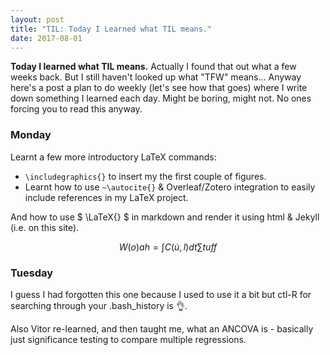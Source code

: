 ```yaml
---
layout: post
title: "TIL: Today I Learned what TIL means."
date: 2017-08-01
---
```


**Today I learned what TIL means.** Actually I found that out what a few weeks back. But I still haven't looked up what "TFW" means... Anyway here's a post a plan to do weekly (let's see how that goes) where I write down something I learned each day. Might be boring, might not. No ones forcing you to read this anyway.

### Monday
Learnt a few more introductory LaTeX commands: 
- `\includegraphics{}` to insert my the first couple of figures. 
- Learnt how to use `~\autocite{}` & Overleaf/Zotero integration to easily include references in my LaTeX project.

And how to use $ \LaTeX{} \$ in markdown and render it using html & Jekyll (i.e. on this site). 

$$ W(o)ah = \int{C(\dot{u}, l) dt} \sum{tuff} $$


### Tuesday
I guess I had forgotten this one because I used to use it a bit but ctl-R for searching through your .bash_history is 👌.

Also Vitor re-learned, and then taught me, what an ANCOVA is - basically just significance testing to compare multiple regressions.
